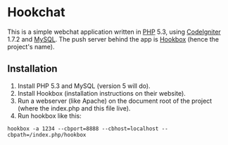 Hookchat
========

This is a simple webchat application written in [PHP][1] 5.3, using [CodeIgniter][2] 1.7.2 and [MySQL][3].
The push server behind the app is [Hookbox][4] (hence the project's name).

Installation
------------

  1. Install PHP 5.3 and MySQL (version 5 will do).
  2. Install Hookbox (installation instructions on their website).
  3. Run a webserver (like Apache) on the document root of the project (where the index.php and this file live).
  4. Run hookbox like this:

    hookbox -a 1234 --cbport=8888 --cbhost=localhost --cbpath=/index.php/hookbox

[1]: http://www.php.net
[2]: http://codeigniter.com
[3]: http://mysql.com
[4]: http://hookbox.org